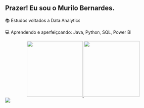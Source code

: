 ## Prazer! Eu sou o Murilo Bernardes.

📚 Estudos voltados a Data Analytics

💻 Aprendendo e aperfeiçoando: Java, Python, SQL, Power BI


<div align="center">
  <a href="https://github.com/BernardesMurilo">
  <img height="180em" src="https://github-readme-stats.vercel.app/api?username=BernardesMurilo&show_icons=true&theme=dracula&include_all_commits=true&count_private=true"/>
  <img height="180em" src="https://github-readme-stats.vercel.app/api/top-langs/?username=BernardesMurilo&layout=compact&langs_count=7&theme=dracula"/>
</div>

<div> 
  <a href="https://www.linkedin.com/in/murilo-bernardes/" target="_blank"><img src="https://img.shields.io/badge/-LinkedIn-%230077B5?style=for-the-badge&logo=linkedin&logoColor=white" target="_blank"></a> 
</div>
